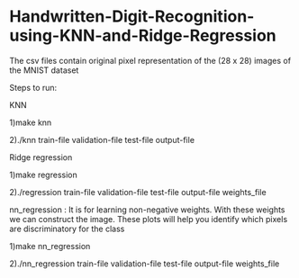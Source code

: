 # Handwritten-Digit-Recognition-using-KNN-and-Ridge-Regression
The csv files contain original pixel representation of the (28 x 28) images of the MNIST dataset

Steps to run:

KNN

1)make knn

2)./knn train-file validation-file test-file output-file

Ridge regression

1)make regression

2)./regression train-file validation-file test-file output-file weights_file

nn_regression : It is for learning non-negative weights. With these weights we can construct the image. These plots will help you identify which pixels are discriminatory for the class

1)make nn_regression

2)./nn_regression train-file validation-file test-file output-file weights_file
